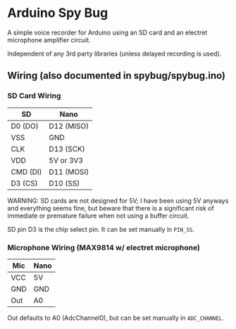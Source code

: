 # Arduino Spy Bug

A simple voice recorder for Arduino using an SD card and an electret microphone amplifier circuit.

Independent of any 3rd party libraries (unless delayed recording is used).

## Wiring (also documented in spybug/spybug.ino)
### SD Card Wiring
SD       | Nano
---------|------------
D0  (DO) |  D12 (MISO)
VSS      |  GND
CLK      |  D13 (SCK)
VDD      |  5V or 3V3
CMD (DI) |  D11 (MOSI)
D3  (CS) |  D10 (SS)

WARNING: SD cards are not designed for 5V; I have been using 5V anyways
and everything seems fine, but beware that there is a significant risk
of immediate or premature failure when not using a buffer circuit.

SD pin D3 is the chip select pin. It can be set manually in `PIN_SS`.

### Microphone Wiring (MAX9814 w/ electret microphone)
Mic      | Nano
---------|------------
VCC      |  5V
GND      |  GND
Out      |  A0

Out defaults to A0 (AdcChannel0), but can be set manually in `ADC_CHANNEL`.
